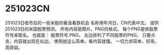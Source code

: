 # 251023CN
251023日收市后的一些米股的看涨看跌机会
名称用年月日，CN代表中文。 提供251023日的米国股票预测。 所有内容是图片。PNG的格式。 每个PNG是依股票符号来取名。 也就是： 股票符号.PNG。 左边排列了不同股票的PNG。 只要点击，内容就出现在右边。 使用就这么简单。看内容就懂。 一切力求简单，好用，高效益。
